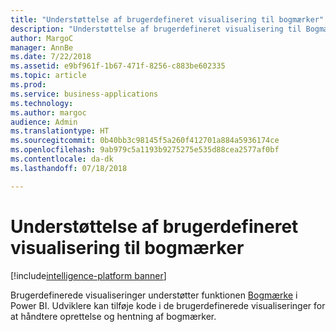 ```yaml
---
title: "Understøttelse af brugerdefineret visualisering til bogmærker"
description: "Understøttelse af brugerdefineret visualisering til Bogmærker"
author: MargoC
manager: AnnBe
ms.date: 7/22/2018
ms.assetid: e9bf961f-1b67-471f-8256-c883be602335
ms.topic: article
ms.prod: 
ms.service: business-applications
ms.technology: 
ms.author: margoc
audience: Admin
ms.translationtype: HT
ms.sourcegitcommit: 0b40bb3c98145f5a260f412701a884a5936174ce
ms.openlocfilehash: 9ab979c5a1193b9275275e535d88cea2577af0bf
ms.contentlocale: da-dk
ms.lasthandoff: 07/18/2018

---
```

# <a name="custom-visual-support-for-bookmarks"></a>Understøttelse af brugerdefineret visualisering til bogmærker

[!include[intelligence-platform banner](../../includes/intelligence-platform.md)]



Brugerdefinerede visualiseringer understøtter funktionen [Bogmærke](https://docs.microsoft.com/power-bi/desktop-bookmarks) i Power BI. Udviklere kan tilføje kode i de brugerdefinerede visualiseringer for at håndtere oprettelse og hentning af bogmærker.

